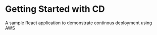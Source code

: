 # Getting Started with CD

A sample React application to demonstrate continous deployment using AWS 
